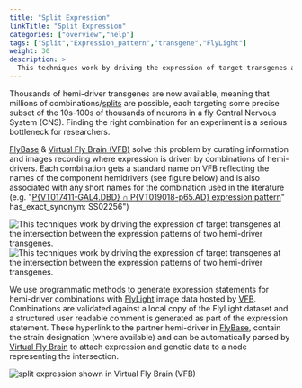 ```yaml
---
title: "Split Expression"
linkTitle: "Split Expression"
categories: ["overview","help"]
tags: ["Split","Expression_pattern","transgene","FlyLight"]
weight: 30
description: >
  This techniques work by driving the expression of target transgenes at the intersection between the expression patterns of two hemi-driver transgenes.
---
```


Thousands of hemi-driver transgenes are now available, meaning that millions of combinations/[splits](/tags/split/) are possible, each targeting some precise subset of the 10s-100s of thousands of neurons in a fly Central Nervous System (CNS).  Finding the right combination for an experiment is a serious bottleneck for researchers.

[FlyBase](https://flybase.org/) & [Virtual Fly Brain (VFB)](https://virtualflybrain.org) solve this problem by curating information and images recording where expression is driven by combinations of hemi-drivers.  Each combination gets a standard name on VFB reflecting the names of the component hemidrivers (see figure below) and is also associated with any short names for the combination used in the literature (e.g. "[P{VT017411-GAL4.DBD} ∩ P{VT019018-p65.AD} expression pattern](https://v2.virtualflybrain.org/org.geppetto.frontend/geppetto?id=VFBexp_FBtp0123314FBtp0119891)" has_exact_synonym: SS02256")

<img src="/images/splits_images.png" max-width="50%" alt="This techniques work by driving the expression of target transgenes at the intersection between the expression patterns of two hemi-driver transgenes." ><img src="/images/splits_figure.png" alt="This techniques work by driving the expression of target transgenes at the intersection between the expression patterns of two hemi-driver transgenes." max-width="50%" >

We use programmatic methods to generate expression statements for hemi-driver combinations with [FlyLight](https://www.janelia.org/project-team/flylight) image data hosted by [VFB](https://virtualflybrain.org). Combinations are validated against a local copy of the FlyLight dataset and a structured user readable comment is generated as part of the expression statement. These hyperlink to the partner hemi-driver in [FlyBase](https://flybase.org/), contain the strain designation (where available) and can be automatically parsed by [Virtual Fly Brain](](https://virtualflybrain.org)) to attach expression and genetic data to a node representing the intersection.

<img src="/images/split_vfb.png" alt="split expression shown in Virtual Fly Brain (VFB)" max-width="50%" >
